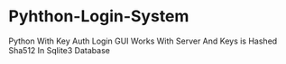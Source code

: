 # Pyhthon-Login-System
Python With Key Auth Login GUI Works With Server And Keys is Hashed Sha512 In Sqlite3 Database
